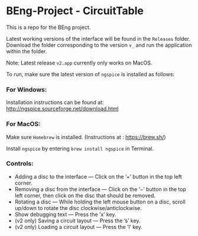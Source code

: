 # BEng-Project - CircuitTable
This is a repo for the BEng project. 

Latest working versions of the interface will be found in the `Releases` folder. Download the folder corresponding to the version `v_` and run the application within the folder.

Note: Latest release `v2.app` currently only works on MacOS.

To run, make sure the latest version of `ngspice` is installed as follows:

### For Windows:
  
  Installation instructions can be found at: http://ngspice.sourceforge.net/download.html
  
### For MacOS: 
  
  Make sure `Homebrew` is installed. (Instructions at : https://brew.sh/)
  
  Install `ngspice` by entering `brew install ngspice` in Terminal.

### Controls:
- Adding a disc to the interface — Click on the ’+’ button in the top left corner.
- Removing a disc from the interface — Click on the ’−’ button in the top left corner, then click on the
disc that should be removed.
- Rotating a disc — While holding the left mouse button on a disc, scroll up/down to rotate the disc clockwise/anticlockwise.
- Show debugging text — Press the ’x’ key.
- (v2 only) Saving a circuit layout — Press the ’s’ key.
- (v2 only)  Loading a circuit layout — Press the ’l’ key.
